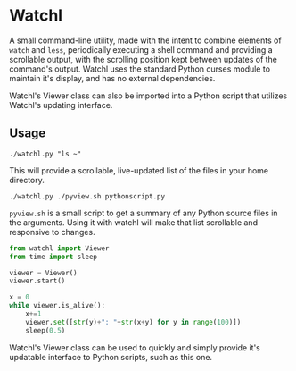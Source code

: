 # Watchl
A small command-line utility, made with the intent to combine elements of `watch` and `less`, periodically executing a shell command and providing a scrollable output, with the scrolling position kept between updates of the command's output. Watchl uses the standard Python curses module to maintain it's display, and has no external dependencies.

Watchl's Viewer class can also be imported into a Python script that utilizes Watchl's updating interface.

## Usage

```
./watchl.py "ls ~"
```
This will provide a scrollable, live-updated list of the files in your home directory.

```
./watchl.py ./pyview.sh pythonscript.py
```
`pyview.sh` is a small script to get a summary of any Python source files in the arguments.  Using it with watchl will make that list scrollable and responsive to changes.

```python
from watchl import Viewer
from time import sleep

viewer = Viewer()
viewer.start()

x = 0
while viewer.is_alive():
	x+=1
	viewer.set([str(y)+": "+str(x+y) for y in range(100)])
	sleep(0.5)
```
Watchl's Viewer class can be used to quickly and simply provide it's updatable interface to Python scripts, such as this one.
